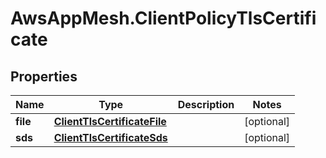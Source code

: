 # AwsAppMesh.ClientPolicyTlsCertificate

## Properties

Name | Type | Description | Notes
------------ | ------------- | ------------- | -------------
**file** | [**ClientTlsCertificateFile**](ClientTlsCertificateFile.md) |  | [optional] 
**sds** | [**ClientTlsCertificateSds**](ClientTlsCertificateSds.md) |  | [optional] 


